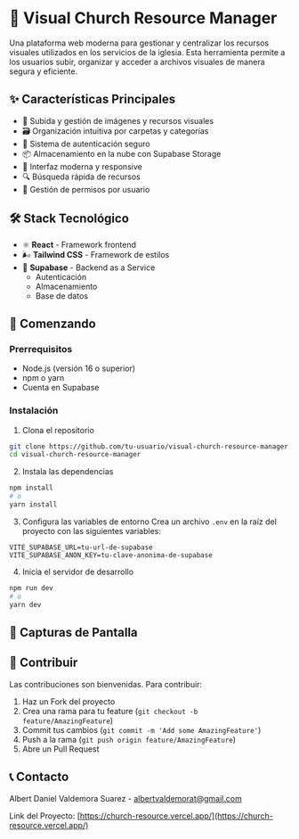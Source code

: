 # 🎨 Visual Church Resource Manager

Una plataforma web moderna para gestionar y centralizar los recursos visuales utilizados en los servicios de la iglesia. Esta herramienta permite a los usuarios subir, organizar y acceder a archivos visuales de manera segura y eficiente.

## ✨ Características Principales

- 📁 Subida y gestión de imágenes y recursos visuales
- 🗃️ Organización intuitiva por carpetas y categorías
- 🔐 Sistema de autenticación seguro
- 📦 Almacenamiento en la nube con Supabase Storage
- 🎯 Interfaz moderna y responsive
- 🔍 Búsqueda rápida de recursos
- 👥 Gestión de permisos por usuario

## 🛠️ Stack Tecnológico

- ⚛️ **React** - Framework frontend
- 🌬️ **Tailwind CSS** - Framework de estilos
- 🧰 **Supabase** - Backend as a Service
  - Autenticación
  - Almacenamiento
  - Base de datos

## 🚀 Comenzando

### Prerrequisitos

- Node.js (versión 16 o superior)
- npm o yarn
- Cuenta en Supabase

### Instalación

1. Clona el repositorio
```bash
git clone https://github.com/tu-usuario/visual-church-resource-manager.git
cd visual-church-resource-manager
```

2. Instala las dependencias
```bash
npm install
# o
yarn install
```

3. Configura las variables de entorno
Crea un archivo `.env` en la raíz del proyecto con las siguientes variables:
```env
VITE_SUPABASE_URL=tu-url-de-supabase
VITE_SUPABASE_ANON_KEY=tu-clave-anonima-de-supabase
```

4. Inicia el servidor de desarrollo
```bash
npm run dev
# o
yarn dev
```

## 📸 Capturas de Pantalla

  

## 🤝 Contribuir

Las contribuciones son bienvenidas. Para contribuir:

1. Haz un Fork del proyecto
2. Crea una rama para tu feature (`git checkout -b feature/AmazingFeature`)
3. Commit tus cambios (`git commit -m 'Add some AmazingFeature'`)
4. Push a la rama (`git push origin feature/AmazingFeature`)
5. Abre un Pull Request


## 📞 Contacto

Albert Daniel Valdemora Suarez - albertvaldemorat@gmail.com

Link del Proyecto: [https://church-resource.vercel.app/](https://church-resource.vercel.app/)
